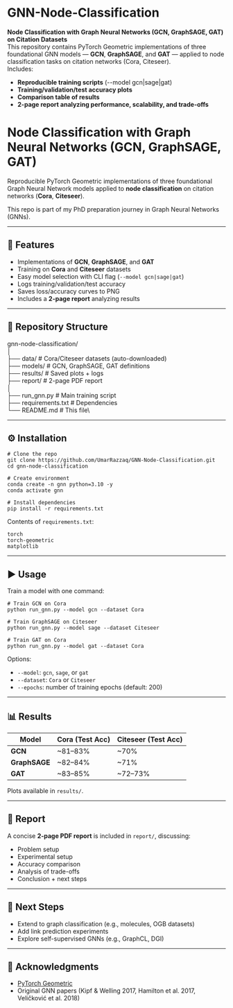 # GNN-Node-Classification
**Node Classification with Graph Neural Networks (GCN, GraphSAGE, GAT) on Citation Datasets**\
This repository contains PyTorch Geometric implementations of three foundational GNN models — **GCN**, **GraphSAGE**, and **GAT** — applied to node classification tasks on citation networks (Cora, Citeseer).\
Includes:
-	**Reproducible training scripts** (--model gcn|sage|gat)
-	**Training/validation/test accuracy plots**
-	**Comparison table of results**
-	**2-page report analyzing performance, scalability, and trade-offs**

  # Node Classification with Graph Neural Networks (GCN, GraphSAGE, GAT)

Reproducible PyTorch Geometric implementations of three foundational Graph Neural Network models applied to **node classification** on citation networks (**Cora**, **Citeseer**).

This repo is part of my PhD preparation journey in Graph Neural Networks (GNNs).

---

## 🚀 Features
- Implementations of **GCN**, **GraphSAGE**, and **GAT**
- Training on **Cora** and **Citeseer** datasets
- Easy model selection with CLI flag (`--model gcn|sage|gat`)
- Logs training/validation/test accuracy
- Saves loss/accuracy curves to PNG
- Includes a **2-page report** analyzing results

---

## 📂 Repository Structure
gnn-node-classification/\
│\
├── data/ # Cora/Citeseer datasets (auto-downloaded)\
├── models/ # GCN, GraphSAGE, GAT definitions\
├── results/ # Saved plots + logs\
├── report/ # 2-page PDF report\
│\
├── run_gnn.py # Main training script\
├── requirements.txt # Dependencies\
└── README.md # This file\


---

## ⚙️ Installation

```
# Clone the repo
git clone https://github.com/UmarRazzaq/GNN-Node-Classification.git
cd gnn-node-classification

# Create environment
conda create -n gnn python=3.10 -y
conda activate gnn

# Install dependencies
pip install -r requirements.txt
```

Contents of `requirements.txt`:
```
torch
torch-geometric
matplotlib
```
---
## ▶️ Usage

Train a model with one command:
```
# Train GCN on Cora
python run_gnn.py --model gcn --dataset Cora

# Train GraphSAGE on Citeseer
python run_gnn.py --model sage --dataset Citeseer

# Train GAT on Cora
python run_gnn.py --model gat --dataset Cora
```
Options:
-	`--model`: `gcn`, `sage`, or `gat`
-	`--dataset`: `Cora` or `Citeseer`
-	`--epochs`: number of training epochs (default: 200)
---
## 📊 Results
| Model         | Cora (Test Acc) | Citeseer (Test Acc) |
| ------------- | --------------- | ------------------- |
| **GCN**       | \~81–83%        | \~70%               |
| **GraphSAGE** | \~82–84%        | \~71%               |
| **GAT**       | \~83–85%        | \~72–73%            |


Plots available in `results/`.

---
## 📄 Report

A concise **2-page PDF report** is included in `report/`, discussing:
-	Problem setup
-	Experimental setup
-	Accuracy comparison
-	Analysis of trade-offs
-	Conclusion + next steps
---
## 🔮 Next Steps

-	Extend to graph classification (e.g., molecules, OGB datasets)
-	Add link prediction experiments
-	Explore self-supervised GNNs (e.g., GraphCL, DGI)
---
## 🙌 Acknowledgments
-	[PyTorch Geometric](https://pytorch-geometric.readthedocs.io/)
-	Original GNN papers (Kipf & Welling 2017, Hamilton et al. 2017, Veličković et al. 2018)

